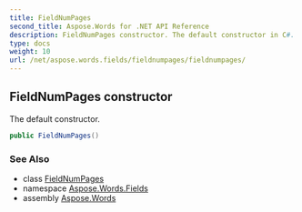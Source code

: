 ```yaml
---
title: FieldNumPages
second_title: Aspose.Words for .NET API Reference
description: FieldNumPages constructor. The default constructor in C#.
type: docs
weight: 10
url: /net/aspose.words.fields/fieldnumpages/fieldnumpages/
---
```

## FieldNumPages constructor

The default constructor.

```csharp
public FieldNumPages()
```

### See Also

* class [FieldNumPages](../)
* namespace [Aspose.Words.Fields](../../fieldnumpages/)
* assembly [Aspose.Words](../../../)
